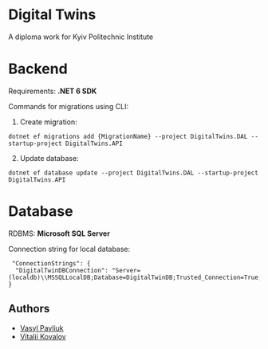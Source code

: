 # Digital Twins
A diploma work for Kyiv Politechnic Institute

# Backend
Requirements: **.NET 6 SDK**

Commands for migrations using CLI:
1. Create migration:
```
dotnet ef migrations add {MigrationName} --project DigitalTwins.DAL --startup-project DigitalTwins.API
```
2. Update database:
```
dotnet ef database update --project DigitalTwins.DAL --startup-project DigitalTwins.API
```
 # Database
 RDBMS: **Microsoft SQL Server**
 
 Connection string for local database:
  ```
   "ConnectionStrings": {
    "DigitalTwinDBConnection": "Server=(localdb)\\MSSQLLocalDB;Database=DigitalTwinDB;Trusted_Connection=True;"
  }
```
## Authors

- [Vasyl Pavliuk](https://github.com/Pavliuk13)
- [Vitalii Kovalov](https://github.com/KovalovV)

